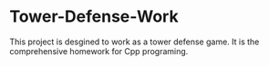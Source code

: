 # Tower-Defense-Work
This project is desgined to work as a tower defense game. It is the comprehensive homework for Cpp programing.
